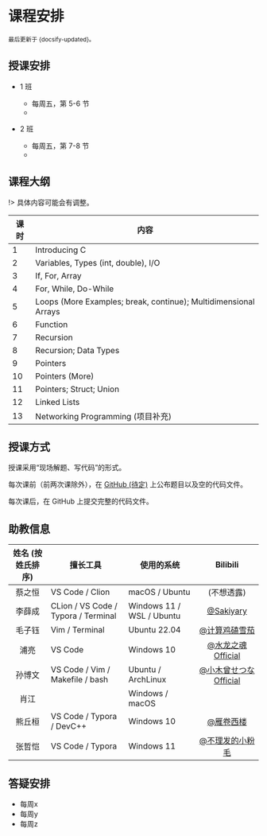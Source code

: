 # 课程安排

<small>最后更新于 {docsify-updated}。</small>

## 授课安排

- 1 班
  - 每周五，第 5-6 节
  -

- 2 班
  - 每周五，第 7-8 节
  -

## 课程大纲

!> 具体内容可能会有调整。

| 课时 | 内容 |
| ----- | ----- |
| 1 | Introducing C |
| 2 | Variables, Types (int, double), I/O |
| 3 | If, For, Array |
| 4 | For, While, Do-While |
| 5 | Loops (More Examples; break, continue); Multidimensional Arrays |
| 6 | Function |
| 7 | Recursion |
| 8 | Recursion; Data Types |
| 9 | Pointers |
| 10 | Pointers (More) |
| 11 | Pointers; Struct; Union |
| 12 | Linked Lists |
| 13 | Networking Programming (项目补充) |

## 授课方式

授课采用“现场解题、写代码”的形式。

每次课前（前两次课除外），在 [GitHub (待定)]() 上公布题目以及空的代码文件。

每次课后，在 GitHub 上提交完整的代码文件。

## 助教信息

| 姓名 (按姓氏排序) | 擅长工具 | 使用的系统 | Bilibili |
| :---: | ----- | ----- | :---: |
| 蔡之恒 | VS Code / Clion | macOS / Ubuntu | (不想透露) |
| 李薛成 | CLion / VS Code / Typora / Terminal | Windows 11 / WSL / Ubuntu | [@Sakiyary](https://space.bilibili.com/12502995) |
| 毛子钰 | Vim / Terminal | Ubuntu 22.04 | [@计算鸡磕雪茄](https://space.bilibili.com/454302264) |
| 浦亮 | VS Code | Windows 10 | [@水龙之魂Official](https://space.bilibili.com/4780141) |
| 孙博文 | VS Code / Vim / Makefile / bash | Ubuntu / ArchLinux | [@小木曾せつなOfficial](https://space.bilibili.com/12896246) |
| 肖江 | | Windows / macOS |  |
| 熊丘桓 | VS Code / Typora / DevC++ | Windows 10 | [@雁卷西楼](https://space.bilibili.com/679618337) |
| 张哲恺 | VS Code / Typora| Windows 11 | [@不理发的小粉毛](https://space.bilibili.com/330247538) |

## 答疑安排

- 每周x
- 每周y
- 每周z